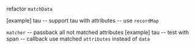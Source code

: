 refactor `matchData`

[example] tau -- support tau with attributes -- use `recordMap`

`matcher` -- passback all not matched attributes
[example] tau -- test with span -- callback use matched `attributes` instead of `data`
